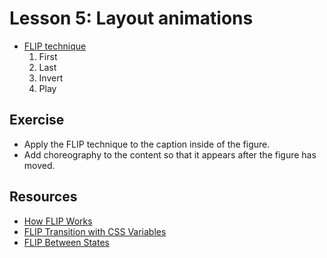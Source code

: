 # Lesson 5: Layout animations

- [FLIP technique](https://aerotwist.com/blog/flip-your-animations/)
  1. First
  2. Last
  3. Invert
  4. Play

## Exercise

- Apply the FLIP technique to the caption inside of the figure.
- Add choreography to the content so that it appears after the figure has moved.

## Resources

- [How FLIP Works](https://codepen.io/davidkpiano/pen/EbwrQQ)
- [FLIP Transition with CSS Variables](https://codepen.io/team/keyframers/pen/MWaoyNQ)
- [FLIP Between States](https://codepen.io/team/keyframers/pen/xxVOLeM)
